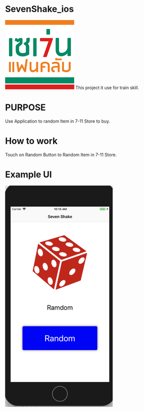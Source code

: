# SevenShake_ios
  <img src="https://github.com/oakahn/SevenShake_ios/blob/dev/7-11.png">
  This project it use for train skill.

# PURPOSE
  Use Application to random Item in 7-11 Store to buy.
  
# How to work
  Touch on Random Button to Random Item in 7-11 Store.
  
# Example UI
  <img src="https://github.com/oakahn/SevenShake_ios/blob/dev/Screen%20Shot%202561-04-05%20at%2010.15.15.png" width="350">
